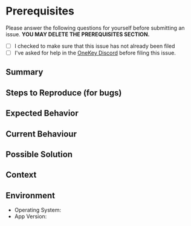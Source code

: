 # Prerequisites
Please answer the following questions for yourself before submitting an issue. **YOU MAY DELETE THE PREREQUISITES SECTION.**

- [ ] I checked to make sure that this issue has not already been filed
- [ ] I've asked for help in the [OneKey Discord](https://discord.com/invite/onekey) before filing this issue.

## Summary
<!--- Concise overview of the issue. -->

## Steps to Reproduce (for bugs)
<!--- Provide an example, or an unambiguous set of steps to reproduce this bug -->

## Expected Behavior
<!--- If you're describing a bug, tell us what should happen -->
<!--- If you're suggesting a change/improvement, tell us how it should work -->

## Current Behaviour
<!--- If describing a bug, tell us what happens instead of the expected behavior -->
<!--- If suggesting a change/improvement, explain the difference from current behavior -->

## Possible Solution
<!--- Not obligatory, but suggest a fix/reason for the bug, -->
<!--- or ideas how to implement the addition or change -->

## Context
<!--- How has this issue affected you? What are you trying to accomplish? -->
<!--- Providing context helps us come up with a solution that is most useful in the real world -->

## Environment
<!--- Include as many relevant details about the environment you experienced the bug in -->
* Operating System:
* App Version: